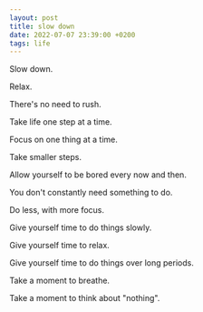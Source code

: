 ```yaml
---
layout: post
title: slow down
date: 2022-07-07 23:39:00 +0200
tags: life
---
```


Slow down.

Relax.

There's no need to rush.

Take life one step at a time.

Focus on one thing at a time.

Take smaller steps.

Allow yourself to be bored every now and then.

You don't constantly need something to do.

Do less, with more focus.

Give yourself time to do things slowly.

Give yourself time to relax.

Give yourself time to do things over long periods.

Take a moment to breathe.

Take a moment to think about "nothing".
